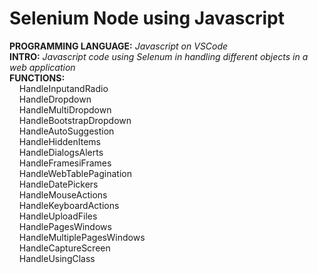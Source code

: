 # Selenium Node using Javascript
**PROGRAMMING LANGUAGE:** *Javascript on VSCode*<br />
**INTRO:** *Javascript code using Selenum in handling different objects in a web application*<br /> 
**FUNCTIONS:**<br />
  &nbsp;&nbsp;&nbsp; HandleInputandRadio<br />
  &nbsp;&nbsp;&nbsp; HandleDropdown<br />
  &nbsp;&nbsp;&nbsp; HandleMultiDropdown<br />
  &nbsp;&nbsp;&nbsp; HandleBootstrapDropdown<br />
  &nbsp;&nbsp;&nbsp; HandleAutoSuggestion<br />
  &nbsp;&nbsp;&nbsp; HandleHiddenItems<br />
  &nbsp;&nbsp;&nbsp; HandleDialogsAlerts<br />
  &nbsp;&nbsp;&nbsp; HandleFramesiFrames<br />
  &nbsp;&nbsp;&nbsp; HandleWebTablePagination<br />
  &nbsp;&nbsp;&nbsp; HandleDatePickers<br />
  &nbsp;&nbsp;&nbsp; HandleMouseActions<br />
  &nbsp;&nbsp;&nbsp; HandleKeyboardActions<br />
  &nbsp;&nbsp;&nbsp; HandleUploadFiles<br />
  &nbsp;&nbsp;&nbsp; HandlePagesWindows<br />
  &nbsp;&nbsp;&nbsp; HandleMultiplePagesWindows<br />
  &nbsp;&nbsp;&nbsp; HandleCaptureScreen<br />
  &nbsp;&nbsp;&nbsp; HandleUsingClass<br />
<br />

